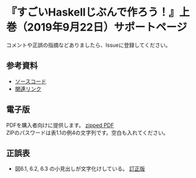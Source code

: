 # 『すごいHaskellじぶんで作ろう！』上巻（2019年9月22日）サポートページ

コメントや正誤の指摘などありましたら、Issueに登録してください。

## 参考資料

* [ソースコード](https://github.com/gotoki-no-joe/support_writeyourhaskell1/tree/master/source)
* [関連リンク](relatedwork.md)

## 電子版

PDFを購入者向けに提供します。
[zipped PDF](https://github.com/gotoki-no-joe/support_writeyourhaskell1/blob/master/writeyourhaskell-0925.zip)  
ZIPのパスワードは表1.1の例4の文字列です。空白も入れてください。

## 正誤表

* 図6.1, 6.2, 6.3 の小見出しが文字化けしている。
[訂正版](https://github.com/gotoki-no-joe/support_writeyourhaskell1/blob/master/correction/fig6-123.pdf)
